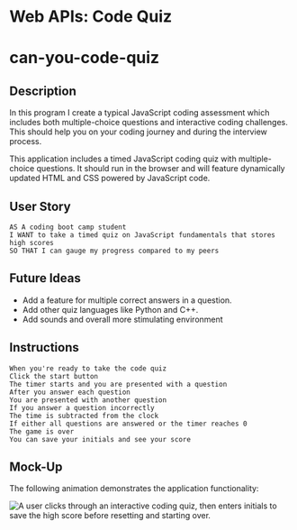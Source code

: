 # Web APIs: Code Quiz
# can-you-code-quiz

## Description

In this program I create a typical JavaScript coding assessment which includes both multiple-choice questions and interactive coding challenges. This should help you on your coding journey and during the interview process.

This application includes a timed JavaScript coding quiz with multiple-choice questions. It should run in the browser and will feature dynamically updated HTML and CSS powered by JavaScript code. 

## User Story

```
AS A coding boot camp student
I WANT to take a timed quiz on JavaScript fundamentals that stores high scores
SO THAT I can gauge my progress compared to my peers
```

## Future Ideas

* Add a feature for multiple correct answers in a question.
* Add other quiz languages like Python and C++.
* Add sounds and overall more stimulating environment

## Instructions

```
When you're ready to take the code quiz
Click the start button
The timer starts and you are presented with a question
After you answer each question
You are presented with another question
If you answer a question incorrectly
The time is subtracted from the clock
If either all questions are answered or the timer reaches 0
The game is over
You can save your initials and see your score
```

## Mock-Up

The following animation demonstrates the application functionality:

![A user clicks through an interactive coding quiz, then enters initials to save the high score before resetting and starting over.](./Assets/04-web-apis-homework-demo.gif)
